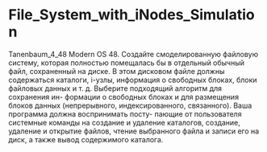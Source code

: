 # File_System_with_iNodes_Simulation
Tanenbaum_4_48 Modern OS
48. Создайте смоделированную файловую систему, которая полностью помещалась бы в отдельный обычный файл, сохраненный на диске. В этом дисковом файле должны содержаться каталоги, i-узлы, информация о свободных блоках, блоки файловых данных и т. д. Выберите подходящий алгоритм для сохранения ин- формации о свободных блоках и для размещения блоков данных (непрерывного, индексированного, связанного). Ваша программа должна воспринимать посту- пающие от пользователя системные команды на создание и удаление каталогов, создание, удаление и открытие файлов, чтение выбранного файла и записи его на диск, а также вывод содержимого каталога.
